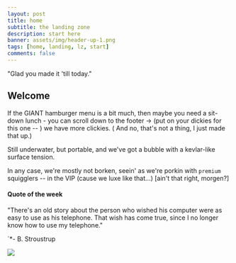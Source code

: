 ```yaml
---
layout: post
title: home
subtitle: the landing zone
description: start here
banner: assets/img/header-up-1.png
tags: [home, landing, lz, start]
comments: false
---
```


"Glad you made it 'till today."


## Welcome

If the GIANT hamburger menu is a bit much, then maybe you need a sit-down lunch - you can scroll down to the footer &rarr; (put on your dickies for this one -- ) we have more clickies. ( And no, that's not a thing, I just made that up.)

Still underwater, but portable, and we've got a bubble with a kevlar-like surface tension.

In any case, we're mostly not borken, seein' as we're porkin with `premium` squigglers -- in the VIP (cause we luxe like that...) [ain't that right, morgen?]

#### Quote of the week
"There's an old story about the person who wished his computer were as easy to use as his telephone.
That wish has come true, since I no longer know how to use my telephone."

`*- B. Stroustrup








<!--
## Upcoming

* Manual Page Resources

* Reorganization of certain articles into reference

* Fixes on links

* Glossary Updates
-->


<img src="/assets/img/polarysekt_logo_0.png" />

